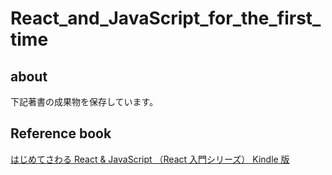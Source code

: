 # React_and_JavaScript_for_the_first_time

## about

下記著書の成果物を保存しています。

## Reference book

[はじめてさわる React & JavaScript （React 入門シリーズ） Kindle 版](https://amzn.to/40TLdJO)
